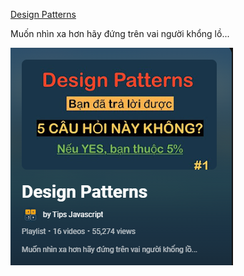 [Design Patterns](https://www.youtube.com/playlist?list=PLw0w5s5b9NK7TSuHpxOMvVtRuaEgHQczQ)

Muốn nhìn xa hơn hãy đứng trên vai người khổng lồ...

![image](./asset/image.png)
